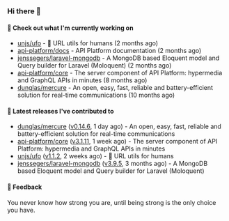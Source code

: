 ### Hi there 👋

#### 👷 Check out what I'm currently working on

- [unjs/ufo](https://github.com/unjs/ufo) - 🔗 URL utils for humans (2 months ago)
- [api-platform/docs](https://github.com/api-platform/docs) - API Platform documentation (2 months ago)
- [jenssegers/laravel-mongodb](https://github.com/jenssegers/laravel-mongodb) - A MongoDB based Eloquent model and Query builder for Laravel (Moloquent) (2 months ago)
- [api-platform/core](https://github.com/api-platform/core) - The server component of API Platform: hypermedia and GraphQL APIs in minutes (8 months ago)
- [dunglas/mercure](https://github.com/dunglas/mercure) - An open, easy, fast, reliable and battery-efficient solution for real-time communications (10 months ago)

#### 🔭 Latest releases I've contributed to

- [dunglas/mercure](https://github.com/dunglas/mercure) ([v0.14.6](https://github.com/dunglas/mercure/releases/tag/v0.14.6), 1 day ago) - An open, easy, fast, reliable and battery-efficient solution for real-time communications
- [api-platform/core](https://github.com/api-platform/core) ([v3.1.11](https://github.com/api-platform/core/releases/tag/v3.1.11), 1 week ago) - The server component of API Platform: hypermedia and GraphQL APIs in minutes
- [unjs/ufo](https://github.com/unjs/ufo) ([v1.1.2](https://github.com/unjs/ufo/releases/tag/v1.1.2), 2 weeks ago) - 🔗 URL utils for humans
- [jenssegers/laravel-mongodb](https://github.com/jenssegers/laravel-mongodb) ([v3.9.5](https://github.com/jenssegers/laravel-mongodb/releases/tag/v3.9.5), 3 months ago) - A MongoDB based Eloquent model and Query builder for Laravel (Moloquent)

#### 💬 Feedback
You never know how strong you are, until being strong is the only choice you have.